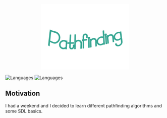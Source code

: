 <p align="center">
  <img src="https://github.com/Nizar1999/Pathfinding-Algorithms/blob/main/screenshots/banner.png" width = 55%; height=55% />
</p>

![Languages](https://img.shields.io/badge/-C++-38A793?style=for-the-badge&logo=cplusplus)
![Languages](https://img.shields.io/badge/-SDL2-38A793?style=for-the-badge&logo=sdl2) 

## Motivation

I had a weekend and I decided to learn different pathfinding algorithms and some SDL basics.
